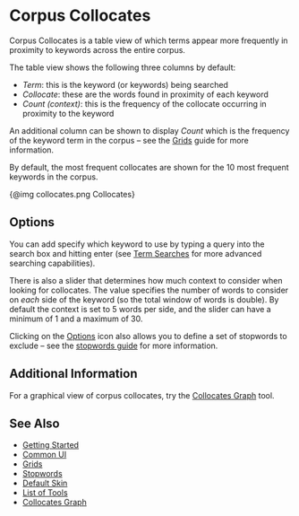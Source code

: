 # Corpus Collocates

Corpus Collocates is a table view of which terms appear more frequently in proximity to keywords across the entire corpus.

The table view shows the following three columns by default:

- *Term*: this is the keyword (or keywords) being searched
- *Collocate*: these are the words found in proximity of each keyword
- *Count (context)*: this is the frequency of the collocate occurring in proximity to the keyword

An additional column can be shown to display *Count* which is the frequency of the keyword term in the corpus – see the [Grids](#!/guide/grids) guide for more information.

By default, the most frequent collocates are shown for the 10 most frequent keywords in the corpus.

{@img collocates.png Collocates}

## Options

You can add specify which keyword to use by typing a query into the search box and hitting enter (see [Term Searches](#!/guide/search) for more advanced searching capabilities).

There is also a slider that determines how much context to consider when looking for collocates. The value specifies the number of words to consider on _each_ side of the keyword (so the total window of words is double). By default the context is set to 5 words per side, and the slider can have a minimum of 1 and a maximum of 30.

Clicking on the [Options](#!/guide/options) icon also allows you to define a set of stopwords to exclude – see the [stopwords guide](#!/guide/stopwords) for more information.

## Additional Information

For a graphical view of corpus collocates, try the [Collocates Graph](#!/guide/collocatesgraph) tool.

## See Also

- [Getting Started](#!/guide/start)
- [Common UI](#!/guide/commonui)
- [Grids](#!/guide/grids)
- [Stopwords](#!/guide/stopwords)
- [Default Skin](#!/guide/defaultskin)
- [List of Tools](#!/guide/tools)
- [Collocates Graph](#!/guide/collocatesgraph) 

